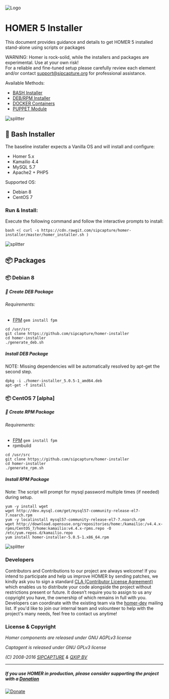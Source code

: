 ![Logo](http://sipcapture.org/data/images/sipcapture_header.png)

# __HOMER 5__  Installer
This document provides guidance and details to get HOMER 5 installed stand-alone using scripts or packages

WARNING: Homer is rock-solid, while the installers and packages are experimental. Use at your own risk!<br>For a reliable and fine-tuned setup please carefully review each element and/or contact support@sipcapture.org for professional assistance.

Available Methods:

  * [BASH Installer](https://github.com/sipcapture/homer-installer#page_with_curl-bash-installer)
  * [DEB/RPM Installer](https://github.com/sipcapture/homer-installer#package-packages)
  * [DOCKER Containers](https://github.com/sipcapture/homer-docker)
  * [PUPPET Module](https://github.com/giavac/giavac-homer)


![splitter](http://i.imgur.com/lytn4zn.png)

## :page_with_curl: Bash Installer
The baseline installer expects a Vanilla OS and will install and configure:
* Homer 5.x
* Kamailio 4.4
* MySQL 5.7
* Apache2 + PHP5

Supported OS:
* Debian 8
* CentOS 7

### Run & Install:
Execute the following command and follow the interactive prompts to install:
```
bash <( curl -s https://cdn.rawgit.com/sipcapture/homer-installer/master/homer_installer.sh )
```


![splitter](http://i.imgur.com/lytn4zn.png)

## :package: Packages
### :package: Debian 8 
##### :page_with_curl: Create DEB Package
###### Requirements:
* [FPM](https://github.com/jordansissel/fpm) ```gem install fpm```

```
cd /usr/src
git clone https://github.com/sipcapture/homer-installer
cd homer-installer
./generate_deb.sh
```

##### Install DEB Package

NOTE: Missing dependencies will be automatically resolved by apt-get the second step.
```
dpkg -i ./homer-installer_5.0.5-1_amd64.deb
apt-get -f install
```

### :package: CentOS 7 **[alpha]**
##### :page_with_curl: Create RPM Package
###### Requirements:
* [FPM](https://github.com/jordansissel/fpm) ```gem install fpm```
* rpmbuild
```
cd /usr/src
git clone https://github.com/sipcapture/homer-installer
cd homer-installer
./generate_rpm.sh
```
##### Install RPM Package
Note: The script will prompt for mysql password multiple times (if needed) during setup.
```
yum -y install wget
wget http://dev.mysql.com/get/mysql57-community-release-el7-7.noarch.rpm
yum -y localinstall mysql57-community-release-el7-7.noarch.rpm
wget http://download.opensuse.org/repositories/home:/kamailio:/v4.4.x-rpms/CentOS_7/home:kamailio:v4.4.x-rpms.repo -O /etc/yum.repos.d/kamailio.repo
yum install homer-installer-5.0.5-1.x86_64.rpm
```

![splitter](http://i.imgur.com/lytn4zn.png)


### Developers
Contributors and Contributions to our project are always welcome! If you intend to participate and help us improve HOMER by sending patches, we kindly ask you to sign a standard [CLA (Contributor License Agreement)](http://cla.qxip.net) which enables us to distribute your code alongside the project without restrictions present or future. It doesn’t require you to assign to us any copyright you have, the ownership of which remains in full with you. Developers can coordinate with the existing team via the [homer-dev](http://groups.google.com/group/homer-dev) mailing list. If you'd like to join our internal team and volounteer to help with the project's many needs, feel free to contact us anytime!




### License & Copyright

*Homer components are released under GNU AGPLv3 license*

*Captagent is released under GNU GPLv3 license*

*(C) 2008-2016 [SIPCAPTURE](http://sipcapture.org) & [QXIP BV](http://qxip.net)*

----------

##### If you use HOMER in production, please consider supporting the project with a [Donation](https://www.paypal.com/cgi-bin/webscr?cmd=_donations&business=donation%40sipcapture%2eorg&lc=US&item_name=SIPCAPTURE&no_note=0&currency_code=EUR&bn=PP%2dDonationsBF%3abtn_donateCC_LG%2egif%3aNonHostedGuest)

[![Donate](https://www.paypalobjects.com/en_US/i/btn/btn_donateCC_LG.gif)](https://www.paypal.com/cgi-bin/webscr?cmd=_donations&business=donation%40sipcapture%2eorg&lc=US&item_name=SIPCAPTURE&no_note=0&currency_code=EUR&bn=PP%2dDonationsBF%3abtn_donateCC_LG%2egif%3aNonHostedGuest) 
